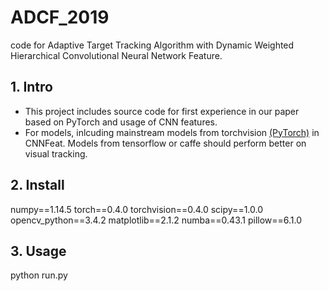 # ADCF_2019
code for Adaptive Target Tracking Algorithm with Dynamic Weighted Hierarchical Convolutional Neural Network Feature.

## 1. Intro
 - This project includes source code for first experience in our paper based on PyTorch and usage of CNN features.
 - For models, inlcuding mainstream models from torchvision [(PyTorch)](https://pytorch.org/docs/stable/torchvision/models.html) in 
 CNNFeat. Models from tensorflow or caffe should perform better on visual tracking.
## 2. Install
numpy==1.14.5 
torch==0.4.0 
torchvision==0.4.0 
scipy==1.0.0 
opencv_python==3.4.2 
matplotlib==2.1.2 
numba==0.43.1 
pillow==6.1.0 
## 3. Usage
python run.py
